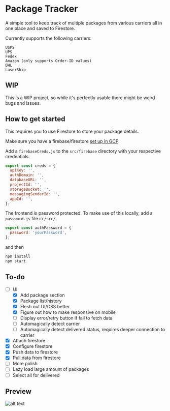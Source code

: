 # Package Tracker

A simple tool to keep track of multiple packages from various carriers all in one place and saved to Firestore.

Currently supports the following carriers:

```
USPS
UPS
Fedex
Amazon (only supports Order-ID values)
DHL
LaserShip
```

## WIP

This is a WIP project, so while it's perfectly usable there might be weird bugs and issues.

## How to get started

This requires you to use Firestore to store your package details.

Make sure you have a firebase/firestore [set up in GCP](https://firebase.google.com/docs/firestore/quickstart#create).

Add a `firebaseCreds.js` to the `src/firebase` directory with your respective credentials.

```js
export const creds = {
  apiKey: '',
  authDomain: '',
  databaseURL: '',
  projectId: '',
  storageBucket: '',
  messagingSenderId: '',
  appId: '',
};
```

The frontend is password protected. To make use of this locally, add a `password.js` file in `/src/`.

```js
export const authPassword = {
  password: 'yourPassword',
};
```

and then

```bash
npm install
npm start
```

## To-do

- [ ] UI
  - [x] Add package section
  - [x] Package list/history
  - [x] Flesh out UI/CSS better
  - [x] Figure out how to make responsive on mobile
  - [ ] Display error/retry button if fail to fetch data
  - [ ] Automagically detect carrier
  - [ ] Automagically detect delivered status, requires deeper connection to carrier
- [x] Attach firestore
- [x] Configure firestore
- [x] Push data to firestore
- [x] Pull data from firestore
- [ ] More polish
- [ ] Lazy load large amount of packages
- [ ] Select all for delivered

## Preview

![alt text](./src/assets/preview.gif)
